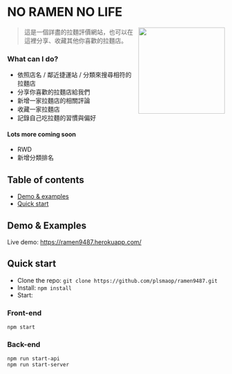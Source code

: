 # NO RAMEN NO LIFE

<img src="https://i.pinimg.com/originals/56/47/15/5647153df9bb52f5eafb7fb37afcb857.jpg" height="200" align="right">

> 這是一個詳盡的拉麵評價網站，也可以在這裡分享、收藏其他你喜歡的拉麵店。

### What can I do?

* 依照店名 / 鄰近捷運站 / 分類來搜尋相符的拉麵店
* 分享你喜歡的拉麵店給我們
* 新增一家拉麵店的相關評論
* 收藏一家拉麵店
* 記錄自己吃拉麵的習慣與偏好

#### Lots more coming soon

* RWD 
* 新增分類排名


## Table of contents
- [Demo & examples](#demo-&-examples)
- [Quick start](#quick-start)

## Demo & Examples

Live demo: https://ramen9487.herokuapp.com/

## Quick start

- Clone the repo: `git clone https://github.com/plsmaop/ramen9487.git`
- Install: `npm install`
- Start: 
### Front-end
```
npm start
```

### Back-end
```
npm run start-api
npm run start-server
```


